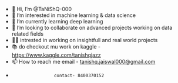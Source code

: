 - 👋 Hi, I’m @TaNiShQ-000
- 👀 I’m interested in machine learning & data science
- 🌱 I’m currently learning deep learning
- 💞️ I’m looking to collaborate on advanced projects working on data related fields
- 👨‍🔬 intrested in working on insightfull and real world projects
- 📚 do checkout mu work on kaggle -https://www.kaggle.com/tanishqjazz
- 📫 How to reach me email - tanishq.jaiswal000@gmail.com
-                     contact- 8400370152
<!---
TaNiShQ-000/TaNiShQ-000 is a ✨ special ✨ repository because its `README.md` (this file) appears on your GitHub profile.
You can click the Preview link to take a look at your changes.
--->
